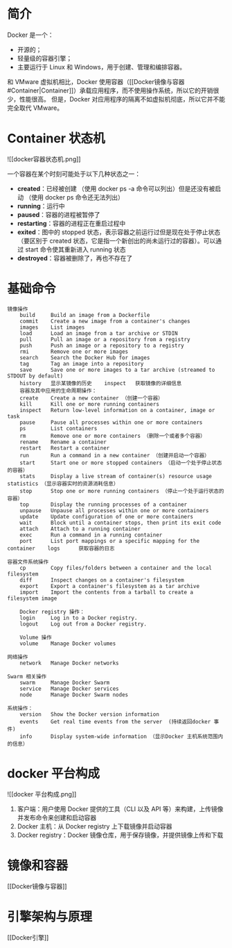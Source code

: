 # 简介
Docker 是一个：
- 开源的；
- 轻量级的容器引擎；
- 主要运行于 Linux 和 Windows，用于创建、管理和编排容器。

和 VMware 虚拟机相比，Docker 使用容器（[[Docker镜像与容器#Container|Container]]）承载应用程序，而不使用操作系统，所以它的开销很少，性能很高。
但是，Docker 对应用程序的隔离不如虚拟机彻底，所以它并不能完全取代 VMware。

# Container 状态机

![[docker容器状态机.png]]

一个容器在某个时刻可能处于以下几种状态之一：

-   **created**：已经被创建 （使用 docker ps -a 命令可以列出）但是还没有被启动 （使用 docker ps 命令还无法列出）
-   **running**：运行中
-   **paused**：容器的进程被暂停了
-   **restarting**：容器的进程正在重启过程中
-   **exited**：图中的 stopped 状态，表示容器之前运行过但是现在处于停止状态（要区别于 created 状态，它是指一个新创出的尚未运行过的容器）。可以通过 start 命令使其重新进入 running 状态
-   **destroyed**：容器被删除了，再也不存在了

# 基础命令
```
镜像操作
    build     Build an image from a Dockerfile
    commit    Create a new image from a container's changes
    images    List images
    load      Load an image from a tar archive or STDIN
    pull      Pull an image or a repository from a registry
    push      Push an image or a repository to a registry
    rmi       Remove one or more images
    search    Search the Docker Hub for images
    tag       Tag an image into a repository
    save      Save one or more images to a tar archive (streamed to STDOUT by default)
    history   显示某镜像的历史    inspect   获取镜像的详细信息
    容器及其中应用的生命周期操作：
    create    Create a new container （创建一个容器）        
    kill      Kill one or more running containers
    inspect   Return low-level information on a container, image or task
    pause     Pause all processes within one or more containers
    ps        List containers
    rm        Remove one or more containers （删除一个或者多个容器）
    rename    Rename a container
    restart   Restart a container
    run       Run a command in a new container （创建并启动一个容器）
    start     Start one or more stopped containers （启动一个处于停止状态的容器）
    stats     Display a live stream of container(s) resource usage statistics （显示容器实时的资源消耗信息）
    stop      Stop one or more running containers （停止一个处于运行状态的容器）
    top       Display the running processes of a container
    unpause   Unpause all processes within one or more containers
    update    Update configuration of one or more containers
    wait      Block until a container stops, then print its exit code
    attach    Attach to a running container
    exec      Run a command in a running container
    port      List port mappings or a specific mapping for the container    logs      获取容器的日志    
    
容器文件系统操作
    cp        Copy files/folders between a container and the local filesystem
    diff      Inspect changes on a container's filesystem
    export    Export a container's filesystem as a tar archive
    import    Import the contents from a tarball to create a filesystem image
    
    Docker registry 操作：
    login     Log in to a Docker registry.
    logout    Log out from a Docker registry.
    
    Volume 操作
    volume    Manage Docker volumes    

网络操作
    network   Manage Docker networks
    
Swarm 相关操作
    swarm     Manage Docker Swarm
    service   Manage Docker services
    node      Manage Docker Swarm nodes       

系统操作：    
    version   Show the Docker version information     
	events    Get real time events from the server  (持续返回docker 事件)    
	info      Display system-wide information （显示Docker 主机系统范围内的信息）
```

# docker 平台构成

![[docker 平台构成.png]]

1.  客户端：用户使用 Docker 提供的工具（CLI 以及 API 等）来构建，上传镜像并发布命令来创建和启动容器
2.  Docker 主机：从 Docker registry 上下载镜像并启动容器
3.  Docker registry：Docker 镜像仓库，用于保存镜像，并提供镜像上传和下载


# 镜像和容器
[[Docker镜像与容器]]

# 引擎架构与原理
[[Docker引擎]]